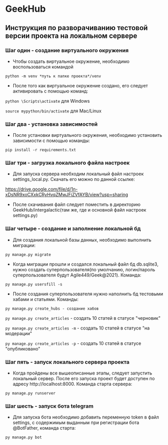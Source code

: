# GeekHub

## Инструкция по разворачиванию тестовой версии проекта на локальном сервере

### Шаг один - создание виртуального окружения

* Чтобы создать виртуальное окружение, необходимо воспользоваться командой

`python -m venv *путь к папке проекта*/venv`

* После того как виртуальное окружение создано, его следует активировать с помощью команд:

`python \Scripts\activate` для Windows

`source mypython/bin/activate` для Mac/Linux


### Шаг два - установка зависимостей

* После установки виртуального окружения, необходимо установить зависимости с помощью команды:

`pip install -r requirements.txt`

### Шаг три - загрузка локального файла настроек

* Для запуска сервера необходим локальный файл настроек settings_local.py. Скачать его можно по данной ссылке:

https://drive.google.com/file/d/1n-xDsNR9xoCXxkCRyHvqZMwJFiZVfAYB/view?usp=sharing

* После скачивания файл следует поместить в директорию GeekHub/intergalactic(там же, где и основной файл настроек settings.py)

### Шаг четыре - создание и заполнение локальной бд

* Для создания локальной базы данных, необходимо выполнить миграции:

`py manage.py migrate`

* Когда миграции прошли и создался локальный файл бд db.sqlite3, нужно создать суперпользователя(по умолчанию, логин/пароль суперпользователя будут Agile449/Geek@2021). Команда:

`py manage.py usersfill -s`

* После создания суперпользователя нужно наполнить бд тестовыми хабами и статьями. Команды:

`py manage.py create_hubs - создание хабов`

`py manage.py create_articles` - создать 10 статей в статусе "черновик"

`py manage.py create_articles -m` - создать 10 статей в статусе "на модерации"

`py manage.py create_articles -p` - создать 10 статей в статусе "опубликовано"


### Шаг пять - запуск локального сервера проекта

* Когда пройдены все вышеописанные этапы, следует запустить локальный сервер. После его запуска проект будет доступен по адресу http://localhost:8000. Команда старта сервера:

`py manage.py runserver`


### Шаг шесть - запуск бота telegram

* Для запуска бота необходимо добавить переменную token в файл settings, с содержимым выданным при регистрации бота @BotFather, команда старта:

`py manage.py bot`